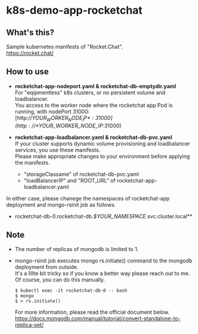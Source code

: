# k8s-demo-app-rocketchat  

## What's this?
Sample kubernetes manifests of "Rocket.Chat".  
https://rocket.chat/  
## How to use
- **rocketchat-app-nodeport.yaml & rocketchat-db-emptydir.yaml**  
For "eqipmentless" k8s clusters, or no persistent volume and loadbalancer.  
You access to the worker node where the rocketchat app Pod is running, with nodePort 31000:  
[http://*$YOUR_WORKER_NODE_IP*:31000](http://*$YOUR_WORKER_NODE_IP*:31000)  
  
- **rocketchat-app-loadbalancer.yaml & rocketchat-db-pvc.yaml**  
If your cluster supports dynamic volume provisioning and loadbalancer services, you use these manifests.  
Please make appropriate changes to your environment before applying the manifests.  
  - "storageClassame" of rocketchat-db-pvc.yaml  
  - "loadBalancerIP" and "ROOT_URL" of rocketchat-app-loadbalancer.yaml  

In either case, please chanege the namespaces of rocketchat-app deployment and mongo-rsinit job as follows.  
  - rocketchat-db-0.rocketchat-db.*$YOUR_NAMESPACE*.svc.cluster.local**
  
## Note
- The number of replicas of mongodb is limited to 1.  
- mongo-rsinit job executes mongo rs.initiate() command to the mongodb deployment from outside.  
It's a lillte bit tricky so if you know a better way please reach out to me.  
Of course, you can do this manually.  

  ```
  $ kubectl exec -it rocketchat-db-0 -- bash    
  $ mongo  
  $ > rs.initiate()
  ```

  For more information, please read the official document below.  
  https://docs.mongodb.com/manual/tutorial/convert-standalone-to-replica-set/
